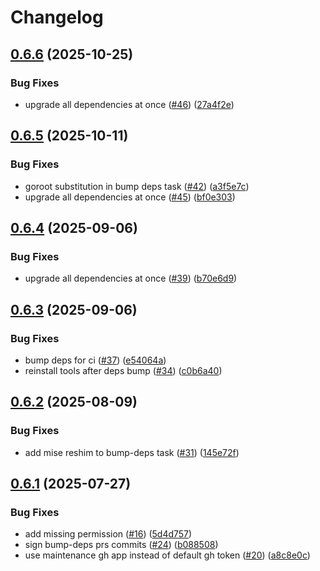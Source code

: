 # Changelog

## [0.6.6](https://github.com/bombfork/gh-token-go/compare/v0.6.5...v0.6.6) (2025-10-25)


### Bug Fixes

* upgrade all dependencies at once ([#46](https://github.com/bombfork/gh-token-go/issues/46)) ([27a4f2e](https://github.com/bombfork/gh-token-go/commit/27a4f2eeeb47e3991f521636095e55da6b8d98cc))

## [0.6.5](https://github.com/bombfork/gh-token-go/compare/v0.6.4...v0.6.5) (2025-10-11)


### Bug Fixes

* goroot substitution in bump deps task ([#42](https://github.com/bombfork/gh-token-go/issues/42)) ([a3f5e7c](https://github.com/bombfork/gh-token-go/commit/a3f5e7cd1fc5a0e16041cacb9732b439ab7ef247))
* upgrade all dependencies at once ([#45](https://github.com/bombfork/gh-token-go/issues/45)) ([bf0e303](https://github.com/bombfork/gh-token-go/commit/bf0e303678b44aa58317ce8b1e76e52ed307f2d0))

## [0.6.4](https://github.com/bombfork/gh-token-go/compare/v0.6.3...v0.6.4) (2025-09-06)


### Bug Fixes

* upgrade all dependencies at once ([#39](https://github.com/bombfork/gh-token-go/issues/39)) ([b70e6d9](https://github.com/bombfork/gh-token-go/commit/b70e6d90e30376aa74a39788d29e66841c1074c7))

## [0.6.3](https://github.com/bombfork/gh-token-go/compare/v0.6.2...v0.6.3) (2025-09-06)


### Bug Fixes

* bump deps for ci ([#37](https://github.com/bombfork/gh-token-go/issues/37)) ([e54064a](https://github.com/bombfork/gh-token-go/commit/e54064abd2d08dccf22ae8c44ab82f24170693e8))
* reinstall tools after deps bump ([#34](https://github.com/bombfork/gh-token-go/issues/34)) ([c0b6a40](https://github.com/bombfork/gh-token-go/commit/c0b6a409771f9236e13edd5399de4dee98ac1c87))

## [0.6.2](https://github.com/bombfork/gh-token-go/compare/v0.6.1...v0.6.2) (2025-08-09)


### Bug Fixes

* add mise reshim to bump-deps task ([#31](https://github.com/bombfork/gh-token-go/issues/31)) ([145e72f](https://github.com/bombfork/gh-token-go/commit/145e72fc173f9b2b541f218b48e3b03d1c2ffdf5))

## [0.6.1](https://github.com/bombfork/gh-token-go/compare/v0.6.0...v0.6.1) (2025-07-27)


### Bug Fixes

* add missing permission ([#16](https://github.com/bombfork/gh-token-go/issues/16)) ([5d4d757](https://github.com/bombfork/gh-token-go/commit/5d4d7571ea428f524cd882101a7219f51ced68fb))
* sign bump-deps prs commits ([#24](https://github.com/bombfork/gh-token-go/issues/24)) ([b088508](https://github.com/bombfork/gh-token-go/commit/b0885087cb6d187a15c10417d13ae8796bc04392))
* use maintenance gh app instead of default gh token ([#20](https://github.com/bombfork/gh-token-go/issues/20)) ([a8c8e0c](https://github.com/bombfork/gh-token-go/commit/a8c8e0c221be56f47a46a3ffb40cdd43d6a89d04))
